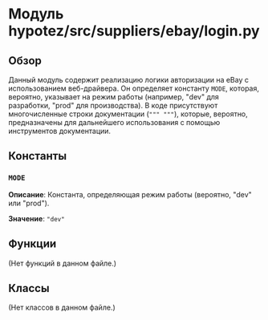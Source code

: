 # Модуль hypotez/src/suppliers/ebay/login.py

## Обзор

Данный модуль содержит реализацию логики авторизации на eBay с использованием веб-драйвера. Он определяет константу `MODE`, которая, вероятно, указывает на режим работы (например, "dev" для разработки, "prod" для производства).  В коде присутствуют многочисленные строки документации (`""" """`), которые, вероятно, предназначены для дальнейшего использования с помощью инструментов документации.

## Константы

### `MODE`

**Описание**:  Константа, определяющая режим работы (вероятно, "dev" или "prod").

**Значение**: `"dev"`


## Функции

(Нет функций в данном файле.)


## Классы

(Нет классов в данном файле.)
